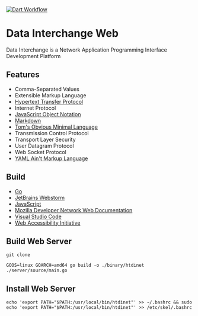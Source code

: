 [CommonMark]:https://commonmark.org/
[Dart]: https://dart.dev/
[Go Language]: https://go.dev
[HTTP]: https://developer.mozilla.org/en-US/docs/Web/HTTP
[JavaScript Language]: https://developer.mozilla.org/en-US/docs/Web/JavaScript
[JSON]: https://www.json.org/json-en.html
[MDN]: https://developer.mozilla.org/en-US/docs/Web/API
[TOML]: https://toml.io/en/
[VSCode]: https://code.visualstudio.com/docs
[YAML]: https://yaml.org/
[WAI-ARIA]: https://www.w3.org/WAI/ARIA/apg/patterns/
[Webstorm]: https://jetbrains.com/webstorm

<a href="https://github.com/HyaenaTechnologies/data-interchange-web">
  <h1>
    <picture>
      <img src="https://github.com/HyaenaTechnologies/data-interchange-web/blob/main/assets/di_markdown.png" alt="">
    </picture>
  </h1>
</a>

[![Dart Workflow](https://github.com/HyaenaTechnologies/data-interchange-web/actions/workflows/dart.yml/badge.svg)](https://github.com/HyaenaTechnologies/data-interchange-web/actions/workflows/dart.yml)

# Data Interchange Web

Data Interchange is a Network Application Programming Interface Development Platform

## Features

- Comma-Separated Values
- Extensible Markup Language
- [Hypertext Transfer Protocol][HTTP]
- Internet Protocol
- [JavaScript Object Notation][JSON]
- [Markdown][CommonMark]
- [Tom's Obvious Minimal Language][TOML]
- Transmission Control Protocol
- Transport Layer Security
- User Datagram Protocol
- Web Socket Protocol
- [YAML Ain't Markup Language][YAML]

## Build

- [Go][Go Language]
- [JetBrains Webstorm][Webstorm]
- [JavaScript][JavaScript Language]
- [Mozilla Developer Network Web Documentation][MDN]
- [Visual Studio Code][VSCode]
- [Web Accessibility Initiative][WAI-ARIA]

## Build Web Server

```shell
git clone

GOOS=linux GOARCH=amd64 go build -o ./binary/htdinet ./server/source/main.go
```

## Install Web Server

```shell
echo 'export PATH="$PATH:/usr/local/bin/htdinet"' >> ~/.bashrc && sudo echo 'export PATH="$PATH:/usr/local/bin/htdinet"' >> /etc/skel/.bashrc
```